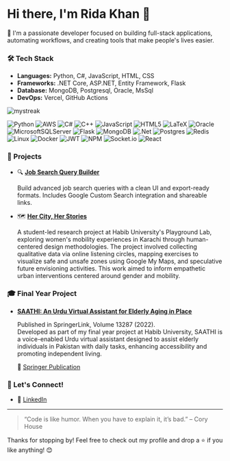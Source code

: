 # Hi there, I'm Rida Khan 👋

🚀 I'm a passionate developer focused on building full-stack applications, automating workflows, and creating tools that make people's lives easier.

### 🛠️ Tech Stack
- **Languages:** Python, C#, JavaScript, HTML, CSS
- **Frameworks:** .NET Core, ASP.NET, Entity Framework, Flask
- **Database:** MongoDB, Postgresql, Oracle, MsSql
- **DevOps:** Vercel, GitHub Actions

<img src="https://github-readme-streak-stats.herokuapp.com/?user=ridakhann&theme=tokyonight" alt="mystreak"/>

![Python](https://img.shields.io/badge/python-3670A0?style=for-the-badge&logo=python&logoColor=ffdd54) ![AWS](https://img.shields.io/badge/AWS-%23FF9900.svg?style=for-the-badge&logo=amazon-aws&logoColor=white)	![C#](https://img.shields.io/badge/c%23-%23239120.svg?style=for-the-badge&logo=csharp&logoColor=white)	![C++](https://img.shields.io/badge/c++-%2300599C.svg?style=for-the-badge&logo=c%2B%2B&logoColor=white) ![JavaScript](https://img.shields.io/badge/javascript-%23323330.svg?style=for-the-badge&logo=javascript&logoColor=%23F7DF1E) 	![HTML5](https://img.shields.io/badge/html5-%23E34F26.svg?style=for-the-badge&logo=html5&logoColor=white) 	![LaTeX](https://img.shields.io/badge/latex-%23008080.svg?style=for-the-badge&logo=latex&logoColor=white) ![Oracle](https://img.shields.io/badge/Oracle-F80000?style=for-the-badge&logo=oracle&logoColor=white) ![MicrosoftSQLServer](https://img.shields.io/badge/Microsoft%20SQL%20Server-CC2927?style=for-the-badge&logo=microsoft%20sql%20server&logoColor=white) 	![Flask](https://img.shields.io/badge/flask-%23000.svg?style=for-the-badge&logo=flask&logoColor=white) ![MongoDB](https://img.shields.io/badge/MongoDB-%234ea94b.svg?style=for-the-badge&logo=mongodb&logoColor=white) ![.Net](https://img.shields.io/badge/.NET-5C2D91?style=for-the-badge&logo=.net&logoColor=white) ![Postgres](https://img.shields.io/badge/postgres-%23316192.svg?style=for-the-badge&logo=postgresql&logoColor=white) ![Redis](https://img.shields.io/badge/redis-%23DD0031.svg?style=for-the-badge&logo=redis&logoColor=white) ![Linux](https://img.shields.io/badge/Linux-FCC624?style=for-the-badge&logo=linux&logoColor=black) ![Docker](https://img.shields.io/badge/docker-%230db7ed.svg?style=for-the-badge&logo=docker&logoColor=white) 	![JWT](https://img.shields.io/badge/JWT-black?style=for-the-badge&logo=JSON%20web%20tokens) ![NPM](https://img.shields.io/badge/NPM-%23CB3837.svg?style=for-the-badge&logo=npm&logoColor=white) ![Socket.io](https://img.shields.io/badge/Socket.io-black?style=for-the-badge&logo=socket.io&badgeColor=010101) ![React](https://img.shields.io/badge/react-%2320232a.svg?style=for-the-badge&logo=react&logoColor=%2361DAFB)
### 💼 Projects
- 🔍 **[Job Search Query Builder](https://ridakhann.github.io/job-search-query-builder/)**

  Build advanced job search queries with a clean UI and export-ready formats. Includes Google Custom Search integration and shareable links.
- 🗺️ **[Her City, Her Stories](https://habib.edu.pk/playground/her-city-her-stories/)**
  
  A student-led research project at Habib University's Playground Lab, exploring women's mobility experiences in Karachi through human-centered design methodologies. The project involved collecting qualitative data via online listening circles, mapping exercises to visualize safe and unsafe zones using Google My Maps, and speculative future envisioning activities. This work aimed to inform empathetic urban interventions centered around gender and mobility.



### 🎓 Final Year Project
- **[SAATHI: An Urdu Virtual Assistant for Elderly Aging in Place](https://hira.habib.edu.pk/jspui/bitstream/123456789/502/1/SAATHI.pdf)**  

  Published in SpringerLink, Volume 13287 (2022).  
  Developed as part of my final year project at Habib University, SAATHI is a voice-enabled Urdu virtual assistant designed to assist elderly individuals in Pakistan with daily tasks, enhancing accessibility and promoting independent living.

  📖 [Springer Publication](https://link.springer.com/chapter/10.1007/978-3-031-09593-1_6)
  
### 🤝 Let's Connect!
- 💌 [LinkedIn](https://www.linkedin.com/in/rida-zahid-khan/)
---

> “Code is like humor. When you have to explain it, it’s bad.” – Cory House

Thanks for stopping by! Feel free to check out my profile and drop a ⭐ if you like anything! 😊
